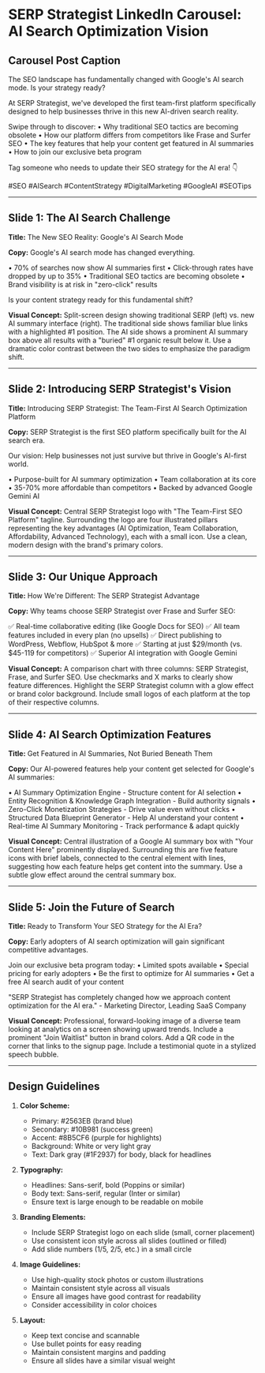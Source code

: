# SERP Strategist LinkedIn Carousel: AI Search Optimization Vision

## Carousel Post Caption

The SEO landscape has fundamentally changed with Google's AI search mode. Is your strategy ready?

At SERP Strategist, we've developed the first team-first platform specifically designed to help businesses thrive in this new AI-driven search reality.

Swipe through to discover:
• Why traditional SEO tactics are becoming obsolete
• How our platform differs from competitors like Frase and Surfer SEO
• The key features that help your content get featured in AI summaries
• How to join our exclusive beta program

Tag someone who needs to update their SEO strategy for the AI era! 👇

#SEO #AISearch #ContentStrategy #DigitalMarketing #GoogleAI #SEOTips

---

## Slide 1: The AI Search Challenge

**Title:** The New SEO Reality: Google's AI Search Mode

**Copy:**
Google's AI search mode has changed everything.

• 70% of searches now show AI summaries first
• Click-through rates have dropped by up to 35%
• Traditional SEO tactics are becoming obsolete
• Brand visibility is at risk in "zero-click" results

Is your content strategy ready for this fundamental shift?

**Visual Concept:**
Split-screen design showing traditional SERP (left) vs. new AI summary interface (right). The traditional side shows familiar blue links with a highlighted #1 position. The AI side shows a prominent AI summary box above all results with a "buried" #1 organic result below it. Use a dramatic color contrast between the two sides to emphasize the paradigm shift.

---

## Slide 2: Introducing SERP Strategist's Vision

**Title:** Introducing SERP Strategist: The Team-First AI Search Optimization Platform

**Copy:**
SERP Strategist is the first SEO platform specifically built for the AI search era.

Our vision: Help businesses not just survive but thrive in Google's AI-first world.

• Purpose-built for AI summary optimization
• Team collaboration at its core
• 35-70% more affordable than competitors
• Backed by advanced Google Gemini AI

**Visual Concept:**
Central SERP Strategist logo with "The Team-First SEO Platform" tagline. Surrounding the logo are four illustrated pillars representing the key advantages (AI Optimization, Team Collaboration, Affordability, Advanced Technology), each with a small icon. Use a clean, modern design with the brand's primary colors.

---

## Slide 3: Our Unique Approach

**Title:** How We're Different: The SERP Strategist Advantage

**Copy:**
Why teams choose SERP Strategist over Frase and Surfer SEO:

✅ Real-time collaborative editing (like Google Docs for SEO)
✅ All team features included in every plan (no upsells)
✅ Direct publishing to WordPress, Webflow, HubSpot & more
✅ Starting at just $29/month (vs. $45-119 for competitors)
✅ Superior AI integration with Google Gemini

**Visual Concept:**
A comparison chart with three columns: SERP Strategist, Frase, and Surfer SEO. Use checkmarks and X marks to clearly show feature differences. Highlight the SERP Strategist column with a glow effect or brand color background. Include small logos of each platform at the top of their respective columns.

---

## Slide 4: AI Search Optimization Features

**Title:** Get Featured in AI Summaries, Not Buried Beneath Them

**Copy:**
Our AI-powered features help your content get selected for Google's AI summaries:

• AI Summary Optimization Engine - Structure content for AI selection
• Entity Recognition & Knowledge Graph Integration - Build authority signals
• Zero-Click Monetization Strategies - Drive value even without clicks
• Structured Data Blueprint Generator - Help AI understand your content
• Real-time AI Summary Monitoring - Track performance & adapt quickly

**Visual Concept:**
Central illustration of a Google AI summary box with "Your Content Here" prominently displayed. Surrounding this are five feature icons with brief labels, connected to the central element with lines, suggesting how each feature helps get content into the summary. Use a subtle glow effect around the central summary box.

---

## Slide 5: Join the Future of Search

**Title:** Ready to Transform Your SEO Strategy for the AI Era?

**Copy:**
Early adopters of AI search optimization will gain significant competitive advantages.

Join our exclusive beta program today:
• Limited spots available
• Special pricing for early adopters
• Be the first to optimize for AI summaries
• Get a free AI search audit of your content

"SERP Strategist has completely changed how we approach content optimization for the AI era." - Marketing Director, Leading SaaS Company

**Visual Concept:**
Professional, forward-looking image of a diverse team looking at analytics on a screen showing upward trends. Include a prominent "Join Waitlist" button in brand colors. Add a QR code in the corner that links to the signup page. Include a testimonial quote in a stylized speech bubble.

---

## Design Guidelines

1. **Color Scheme:** 
   - Primary: #2563EB (brand blue)
   - Secondary: #10B981 (success green)
   - Accent: #8B5CF6 (purple for highlights)
   - Background: White or very light gray
   - Text: Dark gray (#1F2937) for body, black for headlines

2. **Typography:**
   - Headlines: Sans-serif, bold (Poppins or similar)
   - Body text: Sans-serif, regular (Inter or similar)
   - Ensure text is large enough to be readable on mobile

3. **Branding Elements:**
   - Include SERP Strategist logo on each slide (small, corner placement)
   - Use consistent icon style across all slides (outlined or filled)
   - Add slide numbers (1/5, 2/5, etc.) in a small circle

4. **Image Guidelines:**
   - Use high-quality stock photos or custom illustrations
   - Maintain consistent style across all visuals
   - Ensure all images have good contrast for readability
   - Consider accessibility in color choices

5. **Layout:**
   - Keep text concise and scannable
   - Use bullet points for easy reading
   - Maintain consistent margins and padding
   - Ensure all slides have a similar visual weight
